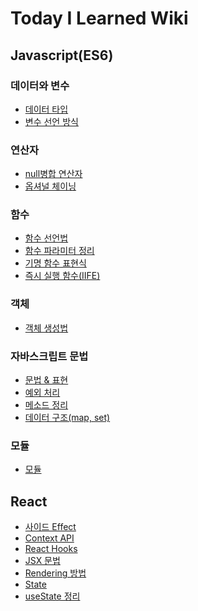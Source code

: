 # Today I Learned Wiki

## Javascript(ES6)

### 데이터와 변수

- [데이터 타입](https://github.com/thdalstn6352/TIL/blob/main/Javascript/%EB%8D%B0%EC%9D%B4%ED%84%B0%EC%99%80%20%EB%B3%80%EC%88%98/%EB%8D%B0%EC%9D%B4%ED%84%B0%20%ED%83%80%EC%9E%85.md)
- [변수 선언 방식](https://github.com/thdalstn6352/TIL/blob/main/Javascript/%EB%8D%B0%EC%9D%B4%ED%84%B0%EC%99%80%20%EB%B3%80%EC%88%98/%EB%B3%80%EC%88%98%20%EC%84%A0%EC%96%B8%20%EB%B0%A9%EC%8B%9D.md)

### 연산자

- [null병합 연산자](<https://github.com/thdalstn6352/TIL/blob/main/Javascript/%3F%3F%20%EC%97%B0%EC%82%B0%EC%9E%90/Null-%EB%B3%91%ED%95%A9-%EC%97%B0%EC%82%B0%EC%9E%90(%3F%3F).md>)
- [옵셔널 체이닝](https://github.com/thdalstn6352/TIL/blob/main/Javascript/%EC%97%B0%EC%82%B0%EC%9E%90/%EC%98%B5%EC%85%94%EB%84%90%EC%B2%B4%EC%9D%B4%EB%8B%9D.md)

### 함수

- [함수 선언법](https://github.com/thdalstn6352/TIL/blob/main/Javascript/%ED%95%A8%EC%88%98/%ED%95%A8%EC%88%98%20%EC%84%A0%EC%96%B8%EB%B2%95.md)
- [함수 파라미터 정리](https://github.com/thdalstn6352/TIL/blob/main/Javascript/%ED%95%A8%EC%88%98/%ED%8C%8C%EB%9D%BC%EB%AF%B8%ED%84%B0%20%EC%A0%95%EB%A6%AC.md)
- [기명 함수 표현식](<https://github.com/thdalstn6352/TIL/blob/main/Javascript/%ED%95%A8%EC%88%98/%EA%B8%B0%EB%AA%85%20%ED%95%A8%EC%88%98(Named%20Function).md>)
- [즉시 실행 함수(IIFE)](<https://github.com/thdalstn6352/TIL/blob/main/Javascript/%ED%95%A8%EC%88%98/%EC%A6%89%EC%8B%9C%EC%8B%A4%ED%96%89%ED%95%A8%EC%88%98(IIFE).md>)

### 객체

- [객체 생성법](https://github.com/thdalstn6352/TIL/blob/main/Javascript/%EA%B0%9D%EC%B2%B4/%EA%B0%9D%EC%B2%B4%20%EC%83%9D%EC%84%B1%EB%B2%95.md)

### 자바스크립트 문법

- [문법 & 표현](https://github.com/thdalstn6352/TIL/blob/main/Javascript/%EB%AC%B8%EB%B2%95/%EB%AC%B8%EB%B2%95%20%26%20%ED%91%9C%ED%98%84.md)
- [예외 처리](https://github.com/thdalstn6352/TIL/blob/main/Javascript/%EB%AC%B8%EB%B2%95/%EC%97%90%EB%9F%AC%20%EC%B2%98%EB%A6%AC.md)
- [메소드 정리](https://github.com/thdalstn6352/TIL/blob/main/Javascript/%EB%AC%B8%EB%B2%95/%EB%A9%94%EC%86%8C%EB%93%9C.md)
- [데이터 구조(map, set)](https://github.com/thdalstn6352/TIL/blob/main/Javascript/%EB%AC%B8%EB%B2%95/%EB%8D%B0%EC%9D%B4%ED%84%B0%20%EA%B5%AC%EC%A1%B0.md)

### 모듈

- [모듈](https://github.com/thdalstn6352/TIL/blob/main/Javascript/%EB%AA%A8%EB%93%88/%EB%AA%A8%EB%93%88.md)

## React

- [사이드 Effect](https://github.com/thdalstn6352/TIL/blob/main/React/%EC%82%AC%EC%9D%B4%EB%93%9C%20effect.md)
- [Context API](https://github.com/thdalstn6352/TIL/blob/main/React/Context%20Api%20%EC%A0%95%EB%A6%AC.md)
- [React Hooks](https://github.com/thdalstn6352/TIL/blob/main/React/hooks%20%EC%A0%95%EB%A6%AC.md)
- [JSX 문법](https://github.com/thdalstn6352/TIL/blob/main/React/JSX%20%EC%A0%95%EB%A6%AC.md)
- [Rendering 방법](https://github.com/thdalstn6352/TIL/blob/main/React/Rendering%20%EC%A2%85%EB%A5%98.md)
- [State](https://github.com/thdalstn6352/TIL/blob/main/React/State%20%EC%A0%95%EB%A6%AC.md)
- [useState 정리](https://github.com/thdalstn6352/TIL/blob/main/React/useState%20%EC%A0%95%EB%A6%AC.md)
